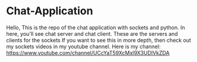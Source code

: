 # Chat-Application
Hello, This is the repo of the chat application with sockets and python.
In here, you'll see chat server and chat client. These are the servers and clients for the sockets
If you want to see this in more depth, then check out my sockets videos in my youtube channel.
Here is my channel: https://www.youtube.com/channel/UCcYaT59XcMxI9X3UDlVkZDA
